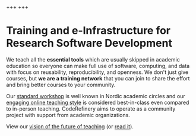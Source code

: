 +++
+++

# Training and e-Infrastructure for Research Software Development

We teach all the **essential tools** which are usually skipped in academic
education so everyone can make full use of software, computing, and
data with focus on reusability, reproducibility, and openness. 
We don't just give courses, but **we are a training network** that you
can join to share the effort and bring better courses to your
community.

Our [standard workshop](@/lessons/core.md) is well known in Nordic
academic circles and our [engaging online teaching
style](@/workshops/teaching-style.md) is considered best-in-class even
compared to in-person teaching.  CodeRefinery aims to operate as a
community project with support from academic organizations.

View our [vision of the future of
teaching](https://www.youtube.com/watch?v=S9Jor12Cxdc) (or [read
it](https://hackmd.io/KRqQirJ_Rn2SHcE-t1iAUg?view)).
